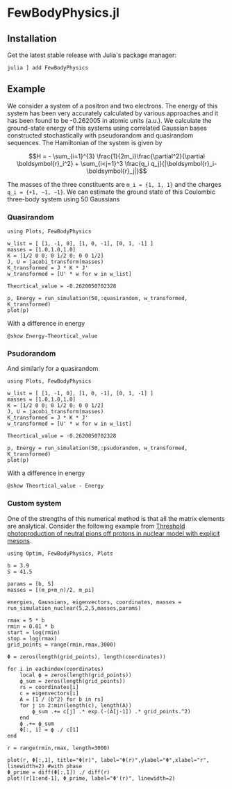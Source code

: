 # FewBodyPhysics.jl

## Installation

Get the latest stable release with Julia's package manager:

```
julia ] add FewBodyPhysics
```

## Example

We consider a system of a positron and two electrons. The energy of this system has been very accurately calculated by various approaches and it has been found to be -0.262005 in atomic units (a.u.). We calculate the ground-state energy of this systems using correlated Gaussian bases constructed stochastically with pseudorandom and quasirandom sequences. The Hamiltonian of the system is given by
```math
H = - \sum_{i=1}^{3} \frac{1}{2m_i}\frac{\partial^2}{\partial \boldsymbol{r}_i^2} + \sum_{i<j=1}^3 \frac{q_i q_j}{|\boldsymbol{r}_i-\boldsymbol{r}_j|}
```
The masses of the three constituents are `m_i = {1, 1, 1}` and the charges `q_i = {+1, −1, −1}`. We can estimate the ground state of this Coulombic three-body system using 50 Gaussians

### Quasirandom

```@example 1
using Plots, FewBodyPhysics

w_list = [ [1, -1, 0], [1, 0, -1], [0, 1, -1] ]
masses = [1.0,1.0,1.0]
K = [1/2 0 0; 0 1/2 0; 0 0 1/2]
J, U = jacobi_transform(masses)
K_transformed = J * K * J'
w_transformed = [U' * w for w in w_list]

Theortical_value = -0.2620050702328

p, Energy = run_simulation(50,:quasirandom, w_transformed, K_transformed)
plot(p)
```
With a difference in energy
```@example 1
@show Energy-Theortical_value
```
### Psudorandom
And similarly for a quasirandom
```@example 2
using Plots, FewBodyPhysics

w_list = [ [1, -1, 0], [1, 0, -1], [0, 1, -1] ]
masses = [1.0,1.0,1.0]
K = [1/2 0 0; 0 1/2 0; 0 0 1/2]
J, U = jacobi_transform(masses)
K_transformed = J * K * J'
w_transformed = [U' * w for w in w_list]

Theortical_value = -0.2620050702328

p, Energy = run_simulation(50,:psudorandom, w_transformed, K_transformed)
plot(p)
```
With a difference in energy
```@example 2
@show Theortical_value - Energy
```

### Custom system

One of the strengths of this numerical method is that all the matrix elements are analytical. Consider the following example from [Threshold photoproduction of neutral pions off protons in nuclear model with explicit mesons](https://arxiv.org/pdf/2209.12071.pdf). 

```@example
using Optim, FewBodyPhysics, Plots

b = 3.9
S = 41.5

params = [b, S]
masses = [(m_p+m_n)/2, m_pi]

energies, Gaussians, eigenvectors, coordinates, masses = run_simulation_nuclear(5,2,5,masses,params)

rmax = 5 * b
rmin = 0.01 * b
start = log(rmin)
stop = log(rmax)
grid_points = range(rmin,rmax,3000)

Φ = zeros(length(grid_points), length(coordinates))

for i in eachindex(coordinates)
    local ϕ = zeros(length(grid_points))
    ϕ_sum = zeros(length(grid_points))
    rs = coordinates[i]
    c = eigenvectors[i]
    A = [1 / (b^2) for b in rs]
    for j in 2:min(length(c), length(A)) 
        ϕ_sum .+= c[j] .* exp.(-(A[j-1]) .* grid_points.^2)
    end
    ϕ .+= ϕ_sum 
    Φ[:, i] = ϕ ./ c[1]
end

r = range(rmin,rmax, length=3000)

plot(r, Φ[:,1], title="Φ(r)", label="Φ(r)",ylabel="Φ",xlabel="r", linewidth=2) #with phase
Φ_prime = diff(Φ[:,1]) ./ diff(r)
plot!(r[1:end-1], Φ_prime, label="Φ'(r)", linewidth=2)
```